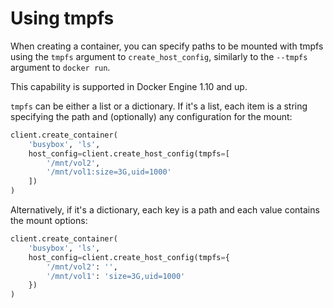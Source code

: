 # Using tmpfs

When creating a container, you can specify paths to be mounted with tmpfs using
the `tmpfs` argument to `create_host_config`, similarly to the `--tmpfs`
argument to `docker run`.

This capability is supported in Docker Engine 1.10 and up.

`tmpfs` can be either a list or a dictionary. If it's a list, each item is a
string specifying the path and (optionally) any configuration for the mount:

```python
client.create_container(
    'busybox', 'ls',
    host_config=client.create_host_config(tmpfs=[
        '/mnt/vol2',
        '/mnt/vol1:size=3G,uid=1000'
    ])
)
```

Alternatively, if it's a dictionary, each key is a path and each value contains
the mount options:

```python
client.create_container(
    'busybox', 'ls',
    host_config=client.create_host_config(tmpfs={
        '/mnt/vol2': '',
        '/mnt/vol1': 'size=3G,uid=1000'
    })
)
```
